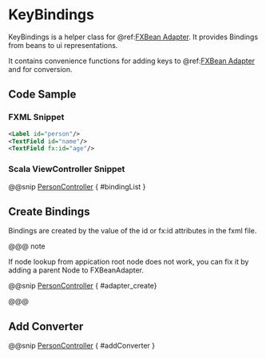 # KeyBindings

KeyBindings is a helper class for @ref:[FXBean Adapter](fxbean_adapter.md).
It provides Bindings from beans to ui representations.

It contains convenience functions for adding keys to @ref:[FXBean Adapter](fxbean_adapter.md) and for conversion.
## Code Sample

### FXML Snippet
```xml
<Label id="person"/>
<TextField id="name"/>
<TextField fx:id="age"/>

```
### Scala ViewController Snippet

@@snip [PersonController](../../../../../demos/tutorial/src/main/scala/com/sfxcode/sapphire/core/demo/tutorial/controller/PersonController.scala) { #bindingList }

## Create Bindings

Bindings are created by the value of the id or fx:id  attributes in the fxml file.

@@@ note

If node lookup from appication root node does not work, you can fix it by adding a parent Node to FXBeanAdapter.

@@snip [PersonController](../../../../../demos/tutorial/src/main/scala/com/sfxcode/sapphire/core/demo/tutorial/controller/PersonController.scala) { #adapter_create}

@@@



## Add Converter

@@snip [PersonController](../../../../../demos/tutorial/src/main/scala/com/sfxcode/sapphire/core/demo/tutorial/controller/PersonController.scala) { #addConverter }
